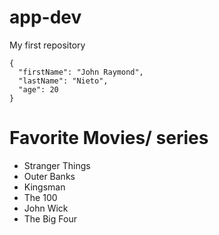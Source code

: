 # app-dev
My first repository
```
{
  "firstName": "John Raymond",
  "lastName": "Nieto",
  "age": 20
}
```
# Favorite Movies/ series
- Stranger Things
- Outer Banks
- Kingsman
- The 100
- John Wick
- The Big Four
